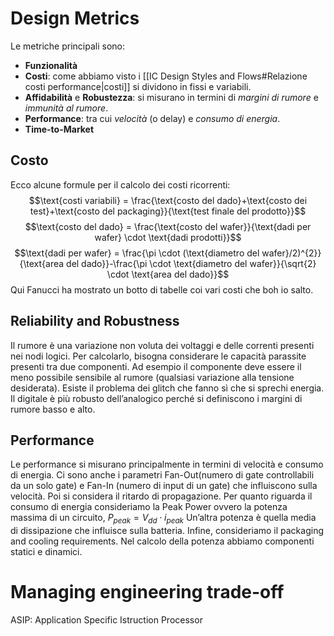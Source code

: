 # Design Metrics

Le metriche principali sono:
- **Funzionalità**
- **Costi**: come abbiamo visto i [[IC Design Styles and Flows#Relazione costi performance|costi]] si dividono in fissi e variabili. 
- **Affidabilità** e **Robustezza**: si misurano in termini di *margini di rumore* e *immunità al rumore*.
- **Performance**: tra cui *velocità* (o delay) e *consumo di energia*.
- **Time-to-Market**
## Costo

Ecco alcune formule per il calcolo dei costi ricorrenti:
$$\text{costi variabili} = \frac{\text{costo del dado}+\text{costo dei test}+\text{costo del packaging}}{\text{test finale del prodotto}}$$
$$\text{costo del dado} = \frac{\text{costo del wafer}}{\text{dadi per wafer} \cdot \text{dadi prodotti}}$$
$$\text{dadi per wafer} = \frac{\pi \cdot (\text{diametro del wafer}/2)^{2}}{\text{area del dado}}-\frac{\pi \cdot \text{diametro del wafer}}{\sqrt{2} \cdot \text{area del dado}}$$
Qui Fanucci ha mostrato un botto di tabelle coi vari costi che boh io salto. 
## Reliability and Robustness

Il rumore è una variazione non voluta dei voltaggi e delle correnti presenti nei nodi logici. Per calcolarlo, bisogna considerare le capacità parassite presenti tra due componenti. 
Ad esempio il componente deve essere il meno possibile sensibile al rumore (qualsiasi variazione alla tensione desiderata). Esiste il problema dei glitch che fanno sì che si sprechi energia. 
Il digitale è più robusto dell’analogico perché si definiscono i margini di rumore basso e alto. 

## Performance

Le performance si misurano principalmente in termini di velocità e consumo di energia. 
Ci sono anche i parametri Fan-Out(numero di gate controllabili da un solo gate) e Fan-In (numero di input di un gate) che influiscono sulla velocità.
Poi si considera il ritardo di propagazione.
Per quanto riguarda il consumo di energia consideriamo la Peak Power ovvero la potenza massima di un circuito, $P_{peak}= V_{dd}\cdot i_{peak}$
Un’altra potenza è quella media di dissipazione che influisce sulla batteria.
Infine, consideriamo il packaging and cooling requirements. 
Nel calcolo della potenza abbiamo componenti statici e dinamici. 
# Managing engineering trade-off

ASIP: Application Specific Istruction Processor
